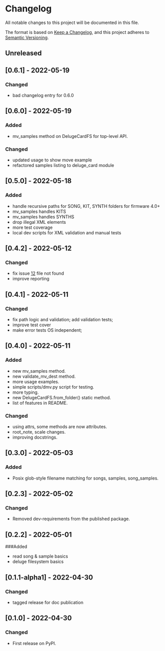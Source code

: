 # Changelog

All notable changes to this project will be documented in this file.

The format is based on [Keep a Changelog](https://keepachangelog.com/en/1.0.0/),
and this project adheres to [Semantic Versioning](https://semver.org/spec/v2.0.0.html).

## Unreleased

## [0.6.1] - 2022-05-19
### Changed
 - bad changelog entry for 0.6.0

## [0.6.0] - 2022-05-19
### Added
 - mv_samples method on DelugeCardFS for top-level API.
### Changed
 - updated usage to show move example
 - refactored samples listing to deluge_card module

## [0.5.0] - 2022-05-18

### Added
 - handle recursive paths for SONG, KIT, SYNTH folders for firmware 4.0+
 - mv_samples handles KITS
 - mv_samples handles SYNTHS
 - drop illegal XML elements
 - more test coverage
 - local dev scripts for XML validation and manual tests

## [0.4.2] - 2022-05-12
### Changed
 - fix issue [12](https://github.com/mupaduw/deluge-card/issues/12) file not found
 - improve reporting

## [0.4.1] - 2022-05-11
### Changed
 - fix path logic and validation; add validation tests;
 - improve test cover
 - make error tests OS independent;

## [0.4.0] - 2022-05-11
### Added
 - new mv_samples method.
 - new validate_mv_dest method.
 - more usage examples.
 - simple scripts/dmv.py script for testing.
 - more typing.
 - new DelugeCardFS.from_folder() static method.
 - list of features in README.

### Changed
 - using attrs, some methods are now attributes.
 - root_note, scale changes.
 - improving docstrings.

## [0.3.0] - 2022-05-03
### Added
 - Posix glob-style filename matching for songs, samples, song_samples.

## [0.2.3] - 2022-05-02
### Changed
- Removed dev-requirements from the published package.

## [0.2.2] - 2022-05-01
###Added
- read song & sample basics
- deluge filesystem basics

## [0.1.1-alpha1] - 2022-04-30
### Changed
- tagged release for doc publication

## [0.1.0] - 2022-04-30
### Changed
- First release on PyPI.
